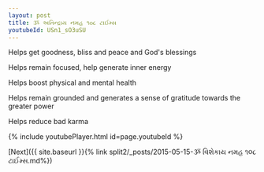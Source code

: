 ```yaml
---
layout: post
title: ૐ અતિન્દ્રાય નમહ ૧૦૮ ટાઈમ્સ
youtubeId: USn1_sO3uSU
---
```

 
 
Helps get goodness, bliss and peace and God's blessings
 
Helps remain focused, help generate inner energy 
 
Helps boost physical and mental health 
 
Helps remain grounded and generates a sense of gratitude towards the greater power 
 
Helps reduce bad karma
 
 
 
 


{% include youtubePlayer.html id=page.youtubeId %}
 
[Next]({{ site.baseurl }}{% link  split2/_posts/2015-05-15-ૐ વિશેકાય નમહ ૧૦૮ ટાઈમ્સ.md%})
 
